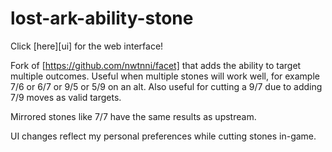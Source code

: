 # lost-ark-ability-stone

Click [here][ui] for the web interface!

Fork of [https://github.com/nwtnni/facet] that adds the ability to target multiple outcomes. Useful when multiple stones will work well, for example 7/6 or 6/7 or 9/5 or 5/9 on an alt. Also useful for cutting a 9/7 due to adding 7/9 moves as valid targets. 

Mirrored stones like 7/7 have the same results as upstream.

UI changes reflect my personal preferences while cutting stones in-game.